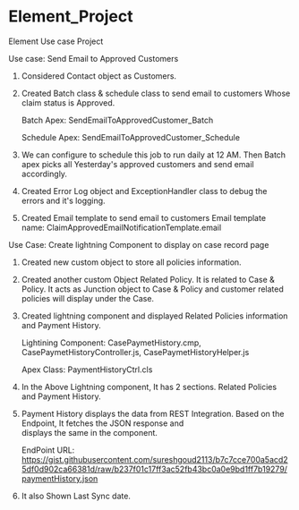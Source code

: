 # Element_Project
Element Use case Project

Use case: Send Email to Approved Customers

   1. Considered Contact object as Customers.
   2. Created Batch class & schedule class to send email to customers Whose claim status is Approved.
    
       Batch Apex: SendEmailToApprovedCustomer_Batch
       
       Schedule Apex: SendEmailToApprovedCustomer_Schedule
       
   3. We can configure to schedule this job to run daily at 12 AM. Then Batch apex picks all Yesterday's approved customers         and send email accordingly.
   4. Created Error Log object and ExceptionHandler class to debug the errors and it's logging.
   5. Created Email template to send email to customers
       Email template name: ClaimApprovedEmailNotificationTemplate.email
       
Use Case: Create lightning Component to display on case record page

   1. Created new custom object to store all policies information.
   2. Created another custom Object Related Policy. It is related to Case & Policy. It acts as Junction object to Case & 
      Policy and customer related policies will display under the Case.
   3. Created lightning component and displayed Related Policies information and Payment History.
   
      Lightining Component: CasePaymetHistory.cmp,
                            CasePaymetHistoryController.js,
                            CasePaymetHistoryHelper.js
                            
      Apex Class: PaymentHistoryCtrl.cls
      
   4. In the Above Lightning component, It has 2 sections. Related Policies and Payment History.
   5. Payment History displays the data from REST Integration. Based on the Endpoint, It fetches the JSON response and  
      displays the same in the component.
      
      EndPoint URL:               https://gist.githubusercontent.com/sureshgoud2113/b7c7cce700a5acd25df0d902ca66381d/raw/b237f01c17ff3ac52fb43bc0a0e9bd1ff7b19279/paymentHistory.json

   6. It also Shown Last Sync date.
